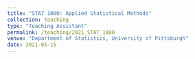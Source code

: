```yaml
---
title: "STAT 1000: Applied Statistical Methods"
collection: teaching
type: "Teaching Assistant"
permalink: /teaching/2021_STAT_1000
venue: "Department of Statistics, University of Pittsburgh"
date: 2021-05-15
---
```


<!-- [Syllabus](http://tlwangzi123.github.io/files/STAT_0200_Summer_23.pdf). -->
